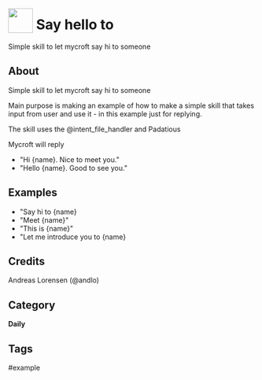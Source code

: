 # <img src='https://rawgithub.com/FortAwesome/Font-Awesome/master/advanced-options/raw-svg/solid/comment.svg' card_color='#40DBB0' width='50' height='50' style='vertical-align:bottom'/> Say hello to
Simple skill to let mycroft say hi to someone

## About
Simple skill to let mycroft say hi to someone

Main purpose is making an example of how to make a simple skill that takes input from user and use it  - in this example just for replying.

The skill uses the @intent_file_handler and Padatious

 Mycroft will reply
 - "Hi {name}. Nice to meet you."
 - "Hello {name}. Good to see you."

## Examples
 - "Say hi to {name}
 - "Meet {name}"
 - "This is {name}"
 - "Let me introduce you to {name}

## Credits
Andreas Lorensen (@andlo)

## Category
**Daily**

## Tags
#example



